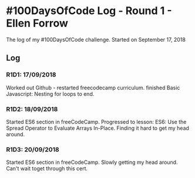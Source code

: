 # #100DaysOfCode Log - Round 1 - Ellen Forrow

The log of my #100DaysOfCode challenge. Started on September 17, 2018

## Log

### R1D1: 17/09/2018
Worked out Github - restarted freecodecamp curriculum. finished Basic Javascript: Nesting for loops to end.

### R1D2: 18/09/2018 
Started ES6 section in freeCodeCamp. Progressed to lesson: ES6: Use the Spread Operator to Evaluate Arrays In-Place. Finding it hard to get my head around.

### R1D3: 20/09/2018 
Started ES6 section in freeCodeCamp. Slowly getting my head around. Can't wait toget through this cert.

